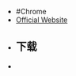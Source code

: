 - #Chrome
- [Official Website](https://sites.google.com/chromium.org/driver/getting-started)
- ## 下载
-